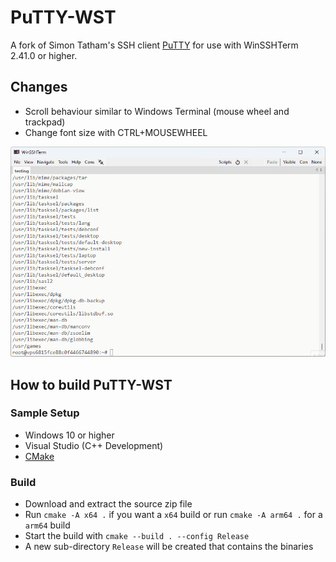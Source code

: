 # PuTTY-WST
A fork of Simon Tatham's SSH client [PuTTY](https://www.chiark.greenend.org.uk/~sgtatham/putty/) for use with WinSSHTerm 2.41.0 or higher.

## Changes
* Scroll behaviour similar to Windows Terminal (mouse wheel and trackpad)
* Change font size with CTRL+MOUSEWHEEL

![Scroll Demonstration](scroll_demo.gif)

## How to build PuTTY-WST
### Sample Setup
* Windows 10 or higher
* Visual Studio (C++ Development)
* [CMake](https://cmake.org/)

### Build
* Download and extract the source zip file
* Run `cmake -A x64 .` if you want a `x64` build or run `cmake -A arm64 .` for a `arm64` build
* Start the build with `cmake --build . --config Release`
* A new sub-directory `Release` will be created that contains the binaries

